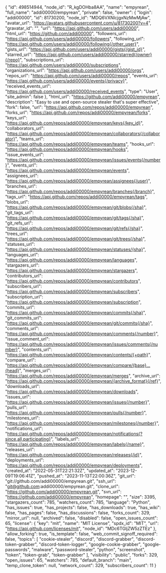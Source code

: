 {
  "id": 498514944,
  "node_id": "R_kgDOHba8AA",
  "name": "empyrean",
  "full_name": "addi00000/empyrean",
  "private": false,
  "owner": {
    "login": "addi00000",
    "id": 81730200,
    "node_id": "MDQ6VXNlcjgxNzMwMjAw",
    "avatar_url": "https://avatars.githubusercontent.com/u/81730200?v=4",
    "gravatar_id": "",
    "url": "https://api.github.com/users/addi00000",
    "html_url": "https://github.com/addi00000",
    "followers_url": "https://api.github.com/users/addi00000/followers",
    "following_url": "https://api.github.com/users/addi00000/following{/other_user}",
    "gists_url": "https://api.github.com/users/addi00000/gists{/gist_id}",
    "starred_url": "https://api.github.com/users/addi00000/starred{/owner}{/repo}",
    "subscriptions_url": "https://api.github.com/users/addi00000/subscriptions",
    "organizations_url": "https://api.github.com/users/addi00000/orgs",
    "repos_url": "https://api.github.com/users/addi00000/repos",
    "events_url": "https://api.github.com/users/addi00000/events{/privacy}",
    "received_events_url": "https://api.github.com/users/addi00000/received_events",
    "type": "User",
    "site_admin": false
  },
  "html_url": "https://github.com/addi00000/empyrean",
  "description": "Easy to use and open-source stealer that's super effective",
  "fork": false,
  "url": "https://api.github.com/repos/addi00000/empyrean",
  "forks_url": "https://api.github.com/repos/addi00000/empyrean/forks",
  "keys_url": "https://api.github.com/repos/addi00000/empyrean/keys{/key_id}",
  "collaborators_url": "https://api.github.com/repos/addi00000/empyrean/collaborators{/collaborator}",
  "teams_url": "https://api.github.com/repos/addi00000/empyrean/teams",
  "hooks_url": "https://api.github.com/repos/addi00000/empyrean/hooks",
  "issue_events_url": "https://api.github.com/repos/addi00000/empyrean/issues/events{/number}",
  "events_url": "https://api.github.com/repos/addi00000/empyrean/events",
  "assignees_url": "https://api.github.com/repos/addi00000/empyrean/assignees{/user}",
  "branches_url": "https://api.github.com/repos/addi00000/empyrean/branches{/branch}",
  "tags_url": "https://api.github.com/repos/addi00000/empyrean/tags",
  "blobs_url": "https://api.github.com/repos/addi00000/empyrean/git/blobs{/sha}",
  "git_tags_url": "https://api.github.com/repos/addi00000/empyrean/git/tags{/sha}",
  "git_refs_url": "https://api.github.com/repos/addi00000/empyrean/git/refs{/sha}",
  "trees_url": "https://api.github.com/repos/addi00000/empyrean/git/trees{/sha}",
  "statuses_url": "https://api.github.com/repos/addi00000/empyrean/statuses/{sha}",
  "languages_url": "https://api.github.com/repos/addi00000/empyrean/languages",
  "stargazers_url": "https://api.github.com/repos/addi00000/empyrean/stargazers",
  "contributors_url": "https://api.github.com/repos/addi00000/empyrean/contributors",
  "subscribers_url": "https://api.github.com/repos/addi00000/empyrean/subscribers",
  "subscription_url": "https://api.github.com/repos/addi00000/empyrean/subscription",
  "commits_url": "https://api.github.com/repos/addi00000/empyrean/commits{/sha}",
  "git_commits_url": "https://api.github.com/repos/addi00000/empyrean/git/commits{/sha}",
  "comments_url": "https://api.github.com/repos/addi00000/empyrean/comments{/number}",
  "issue_comment_url": "https://api.github.com/repos/addi00000/empyrean/issues/comments{/number}",
  "contents_url": "https://api.github.com/repos/addi00000/empyrean/contents/{+path}",
  "compare_url": "https://api.github.com/repos/addi00000/empyrean/compare/{base}...{head}",
  "merges_url": "https://api.github.com/repos/addi00000/empyrean/merges",
  "archive_url": "https://api.github.com/repos/addi00000/empyrean/{archive_format}{/ref}",
  "downloads_url": "https://api.github.com/repos/addi00000/empyrean/downloads",
  "issues_url": "https://api.github.com/repos/addi00000/empyrean/issues{/number}",
  "pulls_url": "https://api.github.com/repos/addi00000/empyrean/pulls{/number}",
  "milestones_url": "https://api.github.com/repos/addi00000/empyrean/milestones{/number}",
  "notifications_url": "https://api.github.com/repos/addi00000/empyrean/notifications{?since,all,participating}",
  "labels_url": "https://api.github.com/repos/addi00000/empyrean/labels{/name}",
  "releases_url": "https://api.github.com/repos/addi00000/empyrean/releases{/id}",
  "deployments_url": "https://api.github.com/repos/addi00000/empyrean/deployments",
  "created_at": "2022-05-31T22:21:32Z",
  "updated_at": "2023-12-09T19:06:41Z",
  "pushed_at": "2023-11-13T22:00:36Z",
  "git_url": "git://github.com/addi00000/empyrean.git",
  "ssh_url": "git@github.com:addi00000/empyrean.git",
  "clone_url": "https://github.com/addi00000/empyrean.git",
  "svn_url": "https://github.com/addi00000/empyrean",
  "homepage": "",
  "size": 3395,
  "stargazers_count": 785,
  "watchers_count": 785,
  "language": "Python",
  "has_issues": true,
  "has_projects": false,
  "has_downloads": true,
  "has_wiki": false,
  "has_pages": false,
  "has_discussions": false,
  "forks_count": 329,
  "mirror_url": null,
  "archived": false,
  "disabled": false,
  "open_issues_count": 65,
  "license": {
    "key": "mit",
    "name": "MIT License",
    "spdx_id": "MIT",
    "url": "https://api.github.com/licenses/mit",
    "node_id": "MDc6TGljZW5zZTEz"
  },
  "allow_forking": true,
  "is_template": false,
  "web_commit_signoff_required": false,
  "topics": [
    "cookie-stealer",
    "discord",
    "discord-grabber",
    "discord-token-grabber",
    "discord-token-logger",
    "google-cookie-grabber",
    "google-passwords",
    "malware",
    "password-stealer",
    "python",
    "screenshot",
    "token",
    "token-grab",
    "token-grabber"
  ],
  "visibility": "public",
  "forks": 329,
  "open_issues": 65,
  "watchers": 785,
  "default_branch": "main",
  "temp_clone_token": null,
  "network_count": 329,
  "subscribers_count": 11
}
